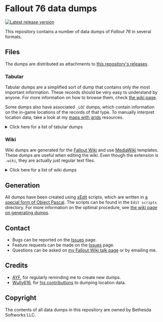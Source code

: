 # Fallout 76 data dumps
[![Latest release version](https://img.shields.io/github/release/FWDekker/fo76-dumps?style=for-the-badge)](https://github.com/FWDekker/fo76-dumps/releases/latest)

This repository contains a number of data dumps of _Fallout 76_ in several formats.

## Files
The dumps are distributed as attachments to [this repository's releases](https://github.com/FWDekker/fo76-dumps/releases).

### Tabular
Tabular dumps are a simplified sort of dump that contains only the most important information.
These records should be very easy to understand by anyone.
For more information on how to browse them, check [the wiki page](https://github.com/FWDekker/fo76-dumps/wiki/Browsing-CSV-files).

Some dumps also have associated `_LOC` dumps, which contain information on the in-game locations of the records of that type.
To manually interpret location data, take a look at my [maps with grids](https://fallout.fandom.com/wiki/User_blog:FDekker/Maps_with_grids) resources.

<details>
  <summary>Click here for a list of tabular dumps</summary>
  <p>

| Dump script                                                     | Filename   | Description                                      |
|-----------------------------------------------------------------|------------|--------------------------------------------------|
| [`ExportTabularIDs.pas`](Edit%20scripts/ExportTabularIDs.pas)   | `IDs.csv`  | Form IDs, editor IDs, names, and keywords        |
| [`ExportTabularARMO.pas`](Edit%20scripts/ExportTabularARMO.pas) | `ARMO.csv` | Armor and clothing                               |
| [`ExportTabularCLAS.pas`](Edit%20scripts/ExportTabularCLAS.pas) | `CLAS.csv` | Class properties                                 |
| [`ExportTabularCOBJ.pas`](Edit%20scripts/ExportTabularCOBJ.pas) | `COBJ.csv` | Craftable object recipes and components          |
| [`ExportTabularENTM.pas`](Edit%20scripts/ExportTabularENTM.pas) | `ENTM.csv` | Atomic Shop unlockables                          |
| [`ExportTabularFACT.pas`](Edit%20scripts/ExportTabularFACT.pas) | `FACT.csv` | Factions and vendors                             |
| [`ExportTabularFLOR.pas`](Edit%20scripts/ExportTabularFLOR.pas) | `FLOR.csv` | Harvestable plants                               |
| [`ExportTabularGLOB.pas`](Edit%20scripts/ExportTabularGLOB.pas) | `GLOB.csv` | Global variables                                 |
| [`ExportTabularGMST.pas`](Edit%20scripts/ExportTabularGMST.pas) | `GMST.csv` | Game settings                                    |
| [`ExportTabularLVLI.pas`](Edit%20scripts/ExportTabularLVLI.pas) | `LVLI.csv` | Leveled lists                                    |
| [`ExportTabularMISC.pas`](Edit%20scripts/ExportTabularMISC.pas) | `MISC.csv` | Inventory item weights, values, and scrap yields |
| [`ExportTabularNPC_.pas`](Edit%20scripts/ExportTabularNPC_.pas) | `NPC_.csv` | NPC factions, keywords, stats, etc.              |
| [`ExportTabularOTFT.pas`](Edit%20scripts/ExportTabularOTFT.pas) | `OTFT.csv` | Outfits                                          |
| [`ExportTabularRACE.pas`](Edit%20scripts/ExportTabularRACE.pas) | `RACE.csv` | Race keywords and properties                     |
| [`ExportTabularWEAP.pas`](Edit%20scripts/ExportTabularWEAP.pas) | `WEAP.csv` | Weapons                                          |

  </p>
</details>

### Wiki
Wiki dumps are generated for the [Fallout Wiki](https://fallout.fandom.com/) and use [MediaWiki](https://www.mediawiki.org) templates.
These dumps are useful when editing the wiki.
Even though the extension is `.wiki`, they are actually just regular text files.

<details>
  <summary>Click here for a list of wiki dumps</summary>
  <p>

| Dump script                                               | Filename    | Description |
|-----------------------------------------------------------|-------------|-------------|
| [`ExportWikiBOOK.pas`](Edit%20scripts/ExportWikiBOOK.pas) | `BOOK.wiki` | Notes       |
| [`ExportWikiDIAL.pas`](Edit%20scripts/ExportWikiDIAL.pas) | `DIAL.wiki` | Dialogue    |
| [`ExportWikiNOTE.pas`](Edit%20scripts/ExportWikiNOTE.pas) | `NOTE.wiki` | Holodisks   |
| [`ExportWikiTERM.pas`](Edit%20scripts/ExportWikiTERM.pas) | `TERM.wiki` | Terminals   |

  </p>
</details>

## Generation
All dumps have been created using [xEdit](https://tes5edit.github.io/) scripts, which are written in [a special form of Object Pascal](https://tes5edit.github.io/docs/11-Scripting-Functions.html#s_11-7).
The scripts can be found in the `Edit scripts` directory.
For more information on the optimal procedure, see [the wiki page on generating dumps](https://github.com/FWDekker/fo76-dumps/wiki/Generating-dumps).

## Contact
* Bugs can be reported on the [Issues](https://github.com/FWDekker/fo76-dumps/issues) page.
* Feature requests can be made on the [Issues](https://github.com/FWDekker/fo76-dumps/issues) page.
* Questions can be asked on [my Fallout Wiki talk page](https://fallout.fandom.com/wiki/User_talk:FDekker) or by emailing me.

## Credits
* [AYF](https://fallout.fandom.com/wiki/User:AllYourFavorites), for regularly reminding me to create new dumps.
* [Wully616](https://github.com/Wully616), for [his contributions](https://github.com/FWDekker/fo76-dumps/pull/20) to dumping location data.

## Copyright
The contents of all data dumps in this repository are owned by Bethesda Softworks LLC.
